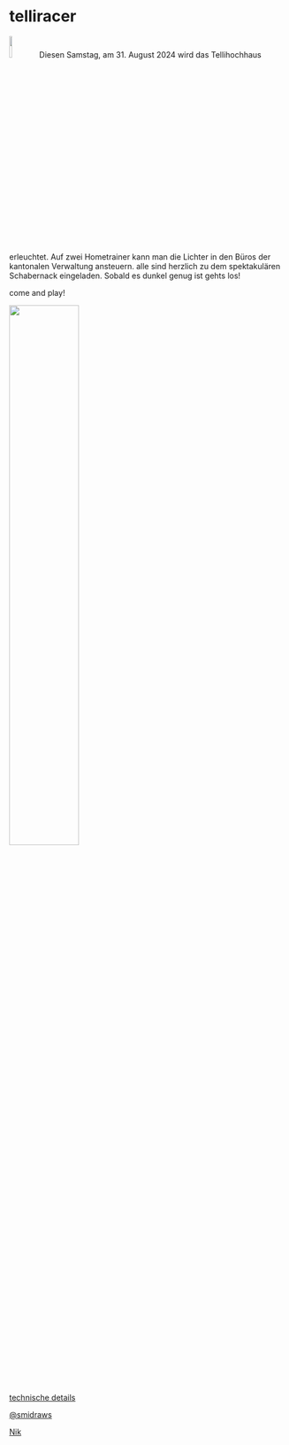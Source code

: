 # telliracer
<img src="https://github.com/user-attachments/assets/a8e60afb-b0a5-477f-80c8-f8f5abd2c3c9" width="10%">
Diesen Samstag, am 31. August 2024 wird das Tellihochhaus erleuchtet. Auf zwei Hometrainer kann man die Lichter in den Büros der kantonalen Verwaltung ansteuern. 
alle sind herzlich zu dem spektakulären Schabernack eingeladen. Sobald es dunkel genug ist gehts los!

come and play!

<img src="https://github.com/user-attachments/assets/cb14113e-45d7-4f5d-a53e-ed9c31c6189a" width="50%">


[technische details](https://github.com/samwithbeard/telliracer/blob/dc0c514b256f9db0eee0689c3ca5d079cbaa1be5/README.md)

[@smidraws](https://www.instagram.com/smidraws/)

[Nik](https://www.luxundkelvin.ch/)
